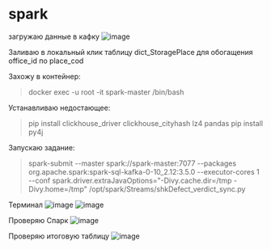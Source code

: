 # spark

загружаю данные в кафку
![image](https://github.com/user-attachments/assets/291de304-616f-4db1-9f07-6a894cb88da1)

Заливаю в локальный клик таблицу dict_StoragePlace для обогащения office_id по place_cod

Захожу в контейнер:
> docker exec -u root -it spark-master /bin/bash

Устанавливаю недостающее:
> pip install clickhouse_driver clickhouse_cityhash lz4 pandas
> pip install py4j
> 
Запускаю задание:
> spark-submit --master spark://spark-master:7077 --packages org.apache.spark:spark-sql-kafka-0-10_2.12:3.5.0 --executor-cores 1 --conf spark.driver.extraJavaOptions="-Divy.cache.dir=/tmp -Divy.home=/tmp" /opt/spark/Streams/shkDefect_verdict_sync.py

Терминал
![image](https://github.com/user-attachments/assets/9cf78a5a-d7ba-45da-bcac-7dfeac8eaeca)
![image](https://github.com/user-attachments/assets/afb07cb6-10ea-4b1d-b208-ec98a90aecad)

Проверяю Спарк
![image](https://github.com/user-attachments/assets/fc4f07f2-ea41-4ffd-ac97-3864abece109)


Проверяю итоговую таблицу
![image](https://github.com/user-attachments/assets/82c9c492-33b4-4f90-a866-9c25ca82c688)
